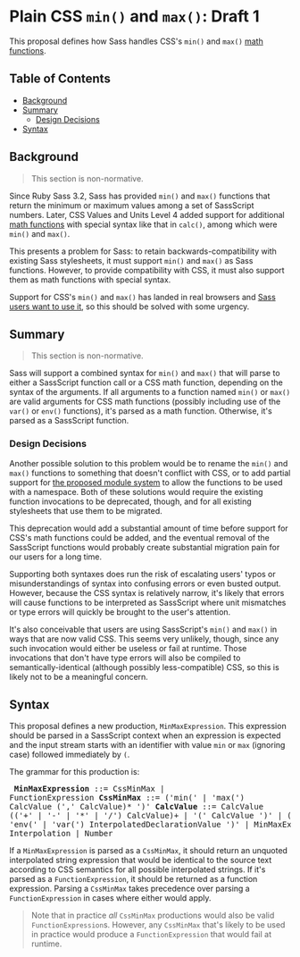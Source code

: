 # Plain CSS `min()` and `max()`: Draft 1

This proposal defines how Sass handles CSS's `min()` and `max()`
[math functions][].

[math functions]: https://drafts.csswg.org/css-values/#math-function

## Table of Contents

* [Background](#background)
* [Summary](#summary)
  * [Design Decisions](#design-decisions)
* [Syntax](#syntax)

## Background

> This section is non-normative.

Since Ruby Sass 3.2, Sass has provided `min()` and `max()` functions that return
the minimum or maximum values among a set of SassScript numbers. Later, CSS
Values and Units Level 4 added support for additional [math functions][] with
special syntax like that in `calc()`, among which were `min()` and `max()`.

This presents a problem for Sass: to retain backwards-compatibility with
existing Sass stylesheets, it must support `min()` and `max()` as Sass
functions. However, to provide compatibility with CSS, it must also support them
as math functions with special syntax.

Support for CSS's `min()` and `max()` has landed in real browsers and
[Sass users want to use it][], so this should be solved with some urgency.

[Sass users want to use it]: https://github.com/sass/sass/issues/2378#issuecomment-367490840

## Summary

> This section is non-normative.

Sass will support a combined syntax for `min()` and `max()` that will parse to
either a SassScript function call or a CSS math function, depending on the
syntax of the arguments. If all arguments to a function named `min()` or `max()`
are valid arguments for CSS math functions (possibly including use of the
`var()` or `env()` functions), it's parsed as a math function. Otherwise, it's
parsed as a SassScript function.

### Design Decisions

Another possible solution to this problem would be to rename the `min()` and
`max()` functions to something that doesn't conflict with CSS, or to add partial
support for [the proposed module system](module-system.md) to allow the
functions to be used with a namespace. Both of these solutions would require the
existing function invocations to be deprecated, though, and for all existing
stylesheets that use them to be migrated.

This deprecation would add a substantial amount of time before support for CSS's
math functions could be added, and the eventual removal of the SassScript
functions would probably create substantial migration pain for our users for a
long time.

Supporting both syntaxes does run the risk of escalating users' typos or
misunderstandings of syntax into confusing errors or even busted output.
However, because the CSS syntax is relatively narrow, it's likely that errors
will cause functions to be interpreted as SassScript where unit mismatches or
type errors will quickly be brought to the user's attention.

It's also conceivable that users are using SassScript's `min()` and `max()` in
ways that are now valid CSS. This seems very unlikely, though, since any such
invocation would either be useless or fail at runtime. Those invocations that
don't have type errors will also be compiled to semantically-identical (although
possibly less-compatible) CSS, so this is likely not to be a meaningful concern.

## Syntax

This proposal defines a new production, `MinMaxExpression`. This expression
should be parsed in a SassScript context when an expression is expected and the
input stream starts with an identifier with value `min` or `max` (ignoring case)
followed immediately by `(`.

The grammar for this production is:

<x><pre>
**MinMaxExpression** ::= CssMinMax | FunctionExpression
**CssMinMax**        ::= ('min(' | 'max(') CalcValue (',' CalcValue)* ')'
**CalcValue**        ::= CalcValue (('+' | '-' | '*' | '/') CalcValue)+
&#32;                  | '(' CalcValue ')'
&#32;                  | ('calc(' | 'env(' | 'var(') InterpolatedDeclarationValue ')'
&#32;                  | MinMaxExpression
&#32;                  | Interpolation
&#32;                  | Number
</pre></x>

If a `MinMaxExpression` is parsed as a `CssMinMax`, it should return an unquoted
interpolated string expression that would be identical to the source text
according to CSS semantics for all possible interpolated strings. If it's parsed
as a `FunctionExpression`, it should be returned as a function expression.
Parsing a `CssMinMax` takes precedence over parsing a `FunctionExpression` in
cases where either would apply.

> Note that in practice *all* `CssMinMax` productions would also be valid
> `FunctionExpression`s. However, any `CssMinMax` that's likely to be used in
> practice would produce a `FunctionExpression` that would fail at runtime.
